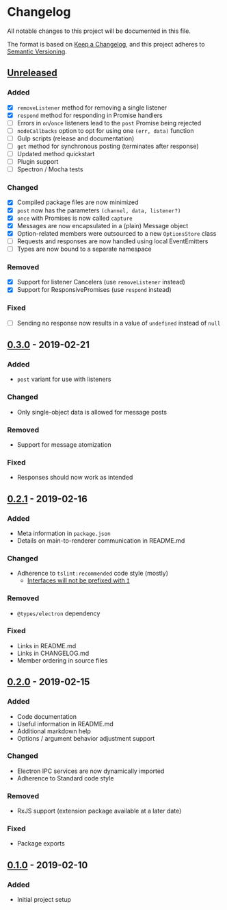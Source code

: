 # Changelog

All notable changes to this project will be documented in this file.

The format is based on [Keep a Changelog][KEEP-A-CHANGELOG],
and this project adheres to [Semantic Versioning][SEMVER].

## [Unreleased]

### Added
- [X] `removeListener` method for removing a single listener
- [X] `respond` method for responding in Promise handlers
- [ ] Errors in `on`/`once` listeners lead to the `post` Promise being rejected
- [ ] `nodeCallbacks` option to opt for using one `(err, data)` function
- [ ] Gulp scripts (release and documentation)
- [ ] `get` method for synchronous posting (terminates after response)
- [ ] Updated method quickstart
- [ ] Plugin support
- [ ] Spectron / Mocha tests

### Changed
- [X] Compiled package files are now minimized
- [X] `post` now has the parameters `(channel, data, listener?)`
- [X] `once` with Promises is now called `capture`
- [X] Messages are now encapsulated in a (plain) Message object
- [X] Option-related members were outsourced to a new `OptionsStore` class
- [ ] Requests and responses are now handled using local EventEmitters
- [ ] Types are now bound to a separate namespace

### Removed
- [X] Support for listener Cancelers (use `removeListener` instead)
- [X] Support for ResponsivePromises (use `respond` instead)

### Fixed
- [ ] Sending no response now results in a value of `undefined` instead of `null`

## [0.3.0] - 2019-02-21

### Added
- `post` variant for use with listeners

### Changed
- Only single-object data is allowed for message posts

### Removed
- Support for message atomization

### Fixed
- Responses should now work as intended

## [0.2.1] - 2019-02-16

### Added
- Meta information in `package.json`
- Details on main-to-renderer communication in README.md

### Changed
- Adherence to `tslint:recommended` code style (mostly)
  - [Interfaces will not be prefixed with `I`][no-interface-prefix]

### Removed
- `@types/electron` dependency

### Fixed
- Links in README.md
- Links in CHANGELOG.md
- Member ordering in source files

## [0.2.0] - 2019-02-15

### Added
- Code documentation
- Useful information in README.md
- Additional markdown help
- Options / argument behavior adjustment support

### Changed
- Electron IPC services are now dynamically imported
- Adherence to Standard code style

### Removed
- RxJS support (extension package available at a later date)

### Fixed
- Package exports

## [0.1.0] - 2019-02-10

### Added
- Initial project setup

<!-- General references -->
[KEEP-A-CHANGELOG]: https://keepachangelog.com/en/1.0.0/
[SEMVER]: https://semver.org/spec/v2.0.0.html
[no-interface-prefix]: https://stackoverflow.com/questions/31876947/confused-about-the-interface-and-class-coding-guidelines-for-typescript/41967120#41967120

<!-- Versions -->
[Unreleased]: https://github.com/axaptional/electron-ipc/compare/v0.3.0...HEAD
[0.4.0]: https://github.com/axaptional/electron-ipc/compare/v0.3.0...v0.4.0
[0.3.0]: https://github.com/axaptional/electron-ipc/compare/v0.2.1...v0.3.0
[0.2.1]: https://github.com/axaptional/electron-ipc/compare/v0.2.0...v0.2.1
[0.2.0]: https://github.com/axaptional/electron-ipc/compare/v0.1.0...v0.2.0
[0.1.0]: https://github.com/axaptional/electron-ipc/releases/tag/v0.1.0

